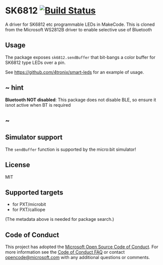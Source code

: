 # SK6812 [![Build Status](https://travis-ci.org/Microsoft/pxt-ws2812b.svg?branch=master)](https://travis-ci.org/Microsoft/pxt-ws2812b)

A driver for SK6812 etc programmable LEDs in MakeCode.
This is cloned from the Microsoft WS2812B driver to enable selective use of Bluetooth

## Usage

The package exposes ``sk6812.sendBuffer`` that bit-bangs a color buffer for SK6812 type LEDs over a pin.

See https://github.com/4tronix/smart-leds for an example of usage.

## ~ hint
 
**Bluetooth NOT disabled**: This package does not disable BLE, so ensure it isnot active when BT is required

## ~

## Simulator support

The ``sendBuffer`` function is supported by the micro:bit simulator!

## License

MIT

## Supported targets

* for PXT/microbit
* for PXT/calliope

(The metadata above is needed for package search.)


## Code of Conduct

This project has adopted the [Microsoft Open Source Code of Conduct](https://opensource.microsoft.com/codeofconduct/). For more information see the [Code of Conduct FAQ](https://opensource.microsoft.com/codeofconduct/faq/) or contact [opencode@microsoft.com](mailto:opencode@microsoft.com) with any additional questions or comments.
